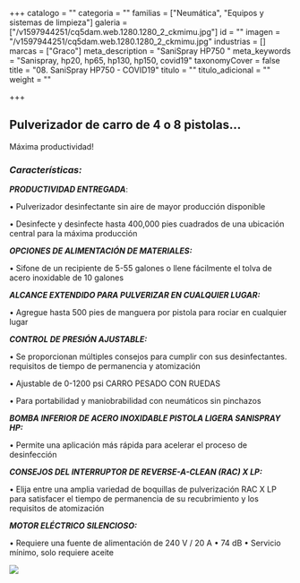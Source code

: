 +++
catalogo = ""
categoria = ""
familias = ["Neumática", "Equipos y sistemas de limpieza"]
galeria = ["/v1597944251/cq5dam.web.1280.1280_2_ckmimu.jpg"]
id = ""
imagen = "/v1597944251/cq5dam.web.1280.1280_2_ckmimu.jpg"
industrias = []
marcas = ["Graco"]
meta_description = "SaniSpray HP750 "
meta_keywords = "Sanispray, hp20, hp65, hp130, hp150, covid19"
taxonomyCover = false
title = "08. SaniSpray HP750 - COVID19"
titulo = ""
titulo_adicional = ""
weight = ""

+++
## **Pulverizador de carro de 4 o 8 pistolas...**

Máxima productividad!

### **_Características:_** 

**_PRODUCTIVIDAD ENTREGADA_**:

• Pulverizador desinfectante sin aire de mayor producción disponible 

• Desinfecte y desinfecte hasta 400,000 pies cuadrados de una ubicación central para la máxima producción 

**_OPCIONES DE ALIMENTACIÓN DE MATERIALES:_** 

• Sifone de un recipiente de 5-55 galones o llene fácilmente el tolva de acero inoxidable de 10 galones 

**_ALCANCE EXTENDIDO PARA PULVERIZAR EN CUALQUIER LUGAR:_** 

• Agregue hasta 500 pies de manguera por pistola para rociar en cualquier lugar 

**_CONTROL DE PRESIÓN AJUSTABLE:_** 

• Se proporcionan múltiples consejos para cumplir con sus desinfectantes. requisitos de tiempo de permanencia y atomización 

• Ajustable de 0-1200 psi CARRO PESADO CON RUEDAS 

• Para portabilidad y maniobrabilidad con neumáticos sin pinchazos 

**_BOMBA INFERIOR DE ACERO INOXIDABLE PISTOLA LIGERA SANISPRAY HP:_** 

• Permite una aplicación más rápida para acelerar el proceso de desinfección 

**_CONSEJOS DEL INTERRUPTOR DE REVERSE-A-CLEAN (RAC) X LP:_** 

• Elija entre una amplia variedad de boquillas de pulverización RAC X LP para satisfacer el tiempo de permanencia de su recubrimiento y los requisitos de atomización 

**_MOTOR ELÉCTRICO SILENCIOSO:_** 

• Requiere una fuente de alimentación de 240 V / 20 A • 74 dB • Servicio mínimo, solo requiere aceite

![](https://res.cloudinary.com/novatec/v1597944562/cq5dam.web.1280.1280_3_prnifk.jpg)